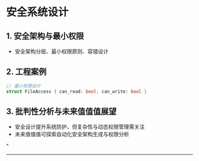 ﻿# 安全系统设计

## 1. 安全架构与最小权限

- 安全架构分层、最小权限原则、容错设计

## 2. 工程案例

```rust
// 最小权限设计
struct FileAccess { can_read: bool, can_write: bool }
```

## 3. 批判性分析与未来值值值展望

- 安全设计提升系统防护，但复杂性与动态权限管理需关注
- 未来值值值可探索自动化安全架构生成与权限分析

"

---
